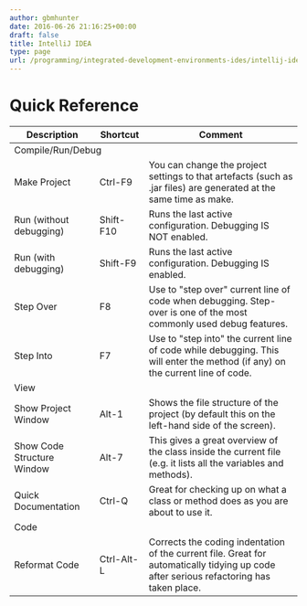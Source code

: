 ```yaml
---
author: gbmhunter
date: 2016-06-26 21:16:25+00:00
draft: false
title: IntelliJ IDEA
type: page
url: /programming/integrated-development-environments-ides/intellij-idea
---
```


# Quick Reference

<table>
    <thead>
        <tr>
            <th>Description</th>
            <th>Shortcut</th>
            <th>Comment</th>
        </tr>
    </thead>
<tbody ><tr>
<td colspan="3">Compile/Run/Debug
</td></tr><tr>
<td>Make Project
</td>
<td>Ctrl-F9
</td>
<td>You can change the project settings to that artefacts (such as .jar files) are generated at the same time as make.
</td></tr><tr>
<td>Run (without debugging)
</td>
<td>Shift-F10
</td>
<td>Runs the last active configuration. Debugging IS NOT enabled.
</td></tr><tr>
<td>Run (with debugging)
</td>
<td>Shift-F9
</td>
<td>Runs the last active configuration. Debugging IS enabled.
</td></tr><tr>
<td>Step Over
</td>
<td>F8
</td>
<td>Use to "step over" current line of code when debugging. Step-over is one of the most commonly used debug features.
</td></tr><tr>
<td>Step Into
</td>
<td>F7
</td>
<td>Use to "step into" the current line of code while debugging. This will enter the method (if any) on the current line of code.
</td></tr><tr>
<td colspan="3">View
</td></tr><tr>
<td>Show Project Window
</td>
<td>Alt-1
</td>
<td>Shows the file structure of the project (by default this on the left-hand side of the screen).
</td></tr><tr>
<td>Show Code Structure Window
</td>
<td>Alt-7
</td>
<td>This gives a great overview of the class inside the current file (e.g. it lists all the variables and methods).
</td></tr><tr>
<td>Quick Documentation
</td>
<td>Ctrl-Q 
</td>
<td>Great for checking up on what a class or method does as you are about to use it.
</td></tr><tr>
<td colspan="3">Code
</td></tr><tr>
<td>Reformat Code
</td>
<td>Ctrl-Alt-L 
</td>
<td>Corrects the coding indentation of the current file. Great for automatically tidying up code after serious refactoring has taken place.
</td></tr></tbody></table>

